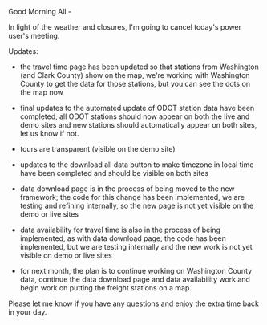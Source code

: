 Good Morning All -

In light of the weather and closures, I'm going to cancel today's power user's meeting. 

Updates: 
- the travel time page has been updated so that stations from Washington (and Clark County) show on the map, we're working with Washington County to get the data for those stations, but you can see the dots on the map now

- final updates to the automated update of ODOT station data have been completed, all ODOT stations should now appear on both the live and demo sites and new stations should automatically appear on both sites, let us know if not.

- tours are transparent (visible on the demo site)

- updates to the download all data button to make timezone in local time have been completed and should be visible on both sites

- data download page is in the process of being moved to the new framework; the code for this change has been implemented, we are testing and refining internally, so the new page is not yet visible on the demo or live sites

- data availability for travel time is also in the process of being implemented, as with data download page; the code has been implemented, but we are testing internally and the new work is not yet visible on demo or live sites

- for next month, the plan is to continue working on Washington County data, continue the data download page and data availability work and begin work on putting the freight stations on a map.

Please let me know if you have any questions and enjoy the extra time back in your day.

